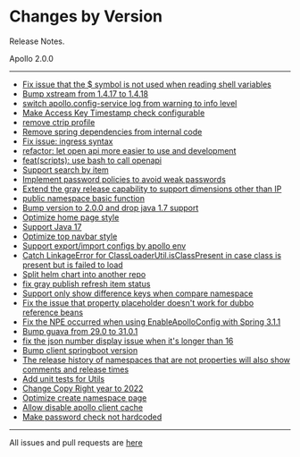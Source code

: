 Changes by Version
==================
Release Notes.

Apollo 2.0.0

------------------
* [Fix issue that the $ symbol is not used when reading shell variables](https://github.com/ctripcorp/apollo/pull/3890)
* [Bump xstream from 1.4.17 to 1.4.18](https://github.com/apolloconfig/apollo/pull/3916)
* [switch apollo.config-service log from warning to info level](https://github.com/ctripcorp/apollo/pull/3884)
* [Make Access Key Timestamp check configurable](https://github.com/ctripcorp/apollo/pull/3908)
* [remove ctrip profile](https://github.com/ctripcorp/apollo/pull/3920)
* [Remove spring dependencies from internal code](https://github.com/apolloconfig/apollo/pull/3937)
* [Fix issue: ingress syntax](https://github.com/apolloconfig/apollo/pull/3933)
* [refactor: let open api more easier to use and development](https://github.com/apolloconfig/apollo/pull/3943)
* [feat(scripts): use bash to call openapi](https://github.com/apolloconfig/apollo/pull/3980)
* [Support search by item](https://github.com/apolloconfig/apollo/pull/3977)
* [Implement password policies to avoid weak passwords](https://github.com/apolloconfig/apollo/pull/4008)
* [Extend the gray release capability to support dimensions other than IP](https://github.com/apolloconfig/apollo/pull/4013)
* [public namespace basic function](https://github.com/apolloconfig/apollo/pull/3850)
* [Bump version to 2.0.0 and drop java 1.7 support](https://github.com/apolloconfig/apollo/pull/4015)
* [Optimize home page style](https://github.com/apolloconfig/apollo/pull/4052)
* [Support Java 17](https://github.com/apolloconfig/apollo/pull/4060)
* [Optimize top navbar style](https://github.com/apolloconfig/apollo/pull/4073)
* [Support export/import configs by apollo env](https://github.com/apolloconfig/apollo/pull/3947)
* [Catch LinkageError for ClassLoaderUtil.isClassPresent in case class is present but is failed to load](https://github.com/apolloconfig/apollo/pull/4097)
* [Split helm chart into another repo](https://github.com/apolloconfig/apollo/pull/4125)
* [fix gray publish refresh item status](https://github.com/apolloconfig/apollo/pull/4128)
* [Support only show difference keys when compare namespace](https://github.com/apolloconfig/apollo/pull/4165)
* [Fix the issue that property placeholder doesn't work for dubbo reference beans](https://github.com/apolloconfig/apollo/pull/4175)
* [Fix the NPE occurred when using EnableApolloConfig with Spring 3.1.1](https://github.com/apolloconfig/apollo/pull/4180)
* [Bump guava from 29.0 to 31.0.1](https://github.com/apolloconfig/apollo/pull/4182)
* [fix the json number display issue when it's longer than 16](https://github.com/apolloconfig/apollo/pull/4183)
* [Bump client springboot version](https://github.com/apolloconfig/apollo/pull/4189)
* [The release history of namespaces that are not properties will also show comments and release times](https://github.com/apolloconfig/apollo/pull/4198)
* [Add unit tests for Utils](https://github.com/apolloconfig/apollo/pull/4193)
* [Change Copy Right year to 2022](https://github.com/apolloconfig/apollo/pull/4202)
* [Optimize create namespace page](https://github.com/apolloconfig/apollo/pull/4213)
* [Allow disable apollo client cache](https://github.com/apolloconfig/apollo/pull/4199)
* [Make password check not hardcoded](https://github.com/apolloconfig/apollo/pull/4207)

------------------
All issues and pull requests are [here](https://github.com/ctripcorp/apollo/milestone/8?closed=1)
